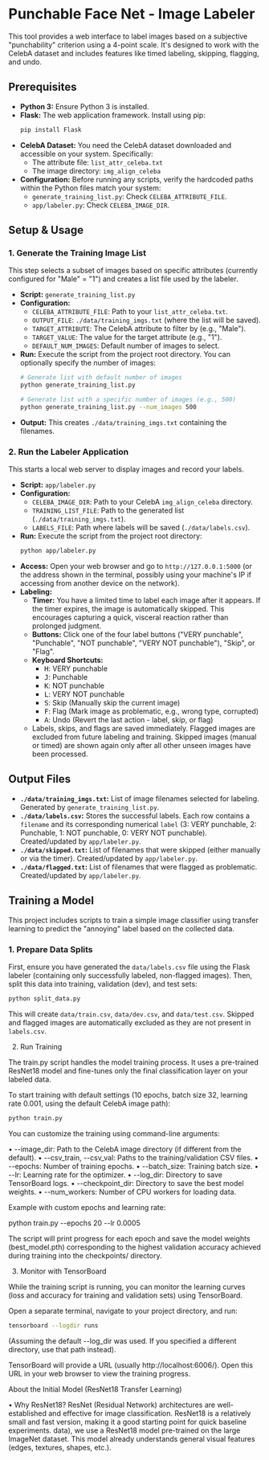 # Punchable Face Net - Image Labeler

This tool provides a web interface to label images based on a subjective "punchability" criterion using a 4-point scale. It's designed to work with the CelebA dataset and includes features like timed labeling, skipping, flagging, and undo.

## Prerequisites

*   **Python 3:** Ensure Python 3 is installed.
*   **Flask:** The web application framework. Install using pip:
    ```bash
    pip install Flask
    ```
*   **CelebA Dataset:** You need the CelebA dataset downloaded and accessible on your system. Specifically:
    *   The attribute file: `list_attr_celeba.txt`
    *   The image directory: `img_align_celeba`
*   **Configuration:** Before running any scripts, verify the hardcoded paths within the Python files match your system:
    *   `generate_training_list.py`: Check `CELEBA_ATTRIBUTE_FILE`.
    *   `app/labeler.py`: Check `CELEBA_IMAGE_DIR`.

## Setup & Usage

### 1. Generate the Training Image List

This step selects a subset of images based on specific attributes (currently configured for "Male" = "1") and creates a list file used by the labeler.

*   **Script:** `generate_training_list.py`
*   **Configuration:**
    *   `CELEBA_ATTRIBUTE_FILE`: Path to your `list_attr_celeba.txt`.
    *   `OUTPUT_FILE`: `./data/training_imgs.txt` (where the list will be saved).
    *   `TARGET_ATTRIBUTE`: The CelebA attribute to filter by (e.g., "Male").
    *   `TARGET_VALUE`: The value for the target attribute (e.g., "1").
    *   `DEFAULT_NUM_IMAGES`: Default number of images to select.
*   **Run:** Execute the script from the project root directory. You can optionally specify the number of images:
    ```bash
    # Generate list with default number of images
    python generate_training_list.py

    # Generate list with a specific number of images (e.g., 500)
    python generate_training_list.py --num_images 500
    ```
*   **Output:** This creates `./data/training_imgs.txt` containing the filenames.

### 2. Run the Labeler Application

This starts a local web server to display images and record your labels.

*   **Script:** `app/labeler.py`
*   **Configuration:**
    *   `CELEBA_IMAGE_DIR`: Path to your CelebA `img_align_celeba` directory.
    *   `TRAINING_LIST_FILE`: Path to the generated list (`./data/training_imgs.txt`).
    *   `LABELS_FILE`: Path where labels will be saved (`./data/labels.csv`).
*   **Run:** Execute the script from the project root directory:
    ```bash
    python app/labeler.py
    ```
*   **Access:** Open your web browser and go to `http://127.0.0.1:5000` (or the address shown in the terminal, possibly using your machine's IP if accessing from another device on the network).
*   **Labeling:**
    *   **Timer:** You have a limited time to label each image after it appears. If the timer expires, the image is automatically skipped. This encourages capturing a quick, visceral reaction rather than prolonged judgment.
    *   **Buttons:** Click one of the four label buttons ("VERY punchable", "Punchable", "NOT punchable", "VERY NOT punchable"), "Skip", or "Flag".
    *   **Keyboard Shortcuts:**
        *   <kbd>H</kbd>: VERY punchable
        *   <kbd>J</kbd>: Punchable
        *   <kbd>K</kbd>: NOT punchable
        *   <kbd>L</kbd>: VERY NOT punchable
        *   <kbd>S</kbd>: Skip (Manually skip the current image)
        *   <kbd>F</kbd>: Flag (Mark image as problematic, e.g., wrong type, corrupted)
        *   <kbd>A</kbd>: Undo (Revert the last action - label, skip, or flag)
    *   Labels, skips, and flags are saved immediately. Flagged images are excluded from future labeling and training. Skipped images (manual or timed) are shown again only after all other unseen images have been processed.

## Output Files

*   **`./data/training_imgs.txt`:** List of image filenames selected for labeling. Generated by `generate_training_list.py`.
*   **`./data/labels.csv`:** Stores the successful labels. Each row contains a `filename` and its corresponding numerical `label` (3: VERY punchable, 2: Punchable, 1: NOT punchable, 0: VERY NOT punchable). Created/updated by `app/labeler.py`.
*   **`./data/skipped.txt`:** List of filenames that were skipped (either manually or via the timer). Created/updated by `app/labeler.py`.
*   **`./data/flagged.txt`:** List of filenames that were flagged as problematic. Created/updated by `app/labeler.py`.

## Training a Model

This project includes scripts to train a simple image classifier using transfer learning to predict the "annoying" label based on the collected data.

### 1. Prepare Data Splits

First, ensure you have generated the `data/labels.csv` file using the Flask labeler (containing only successfully labeled, non-flagged images). Then, split this data into training, validation (dev), and test sets:

```bash
python split_data.py
```

This will create `data/train.csv`, `data/dev.csv`, and `data/test.csv`. Skipped and flagged images are automatically excluded as they are not present in `labels.csv`.

2. Run Training

The train.py script handles the model training process. It uses a pre-trained ResNet18 model and fine-tunes only the final classification layer on your labeled data.

To start training with default settings (10 epochs, batch size 32, learning rate 0.001, using the default CelebA image path):

```bash
python train.py
```

You can customize the training using command-line arguments:

 • --image_dir: Path to the CelebA image directory (if different from the default).
 • --csv_train, --csv_val: Paths to the training/validation CSV files.
 • --epochs: Number of training epochs.
 • --batch_size: Training batch size.
 • --lr: Learning rate for the optimizer.
 • --log_dir: Directory to save TensorBoard logs.
 • --checkpoint_dir: Directory to save the best model weights.
 • --num_workers: Number of CPU workers for loading data.

Example with custom epochs and learning rate:


python train.py --epochs 20 --lr 0.0005


The script will print progress for each epoch and save the model weights (best_model.pth)
corresponding to the highest validation accuracy achieved during training into the checkpoints/
directory.

3. Monitor with TensorBoard

While the training script is running, you can monitor the learning curves (loss and accuracy for training and validation sets) using TensorBoard.

Open a separate terminal, navigate to your project directory, and run:

```bash
tensorboard --logdir runs
```


(Assuming the default --log_dir was used. If you specified a different directory, use that path
instead).

TensorBoard will provide a URL (usually http://localhost:6006/). Open this URL in your web browser
to view the training progress.

About the Initial Model (ResNet18 Transfer Learning)

 • Why ResNet18? ResNet (Residual Network) architectures are well-established and effective for
   image classification. ResNet18 is a relatively small and fast version, making it a good starting point for quick baseline experiments.
   data), we use a ResNet18 model pre-trained on the large ImageNet dataset. This model already
   understands general visual features (edges, textures, shapes, etc.).

